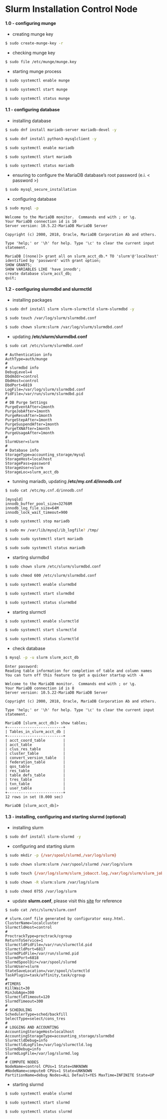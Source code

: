 # Slurm Installation Control Node

#### 1.0 - configuring munge
- creating munge key
```bash
$ sudo create-munge-key -r
```

- checking munge key
```bash
$ sudo file /etc/munge/munge.key
```
- starting munge process
```bash
$ sudo systemctl enable munge
```
```bash
$ sudo systemctl start munge
```
```bash
$ sudo systemctl status munge
```

#### 1.1 - configuring database
- installing database
```bash
$ sudo dnf install mariadb-server mariadb-devel -y
```
```bash
$ sudo dnf install python3-mysqlclient -y
```
```bash
$ sudo systemctl enable mariadb
```
```bash
$ sudo systemctl start mariadb
```
```bash
$ sudo systemctl status mariadb
```
- ensuring to configure the MariaDB database’s root password (e.i. < password >)
```bash
$ sudo mysql_secure_installation
```
- configuring database
```bash
$ sudo mysql -p
```
```text
Welcome to the MariaDB monitor.  Commands end with ; or \g.
Your MariaDB connection id is 10
Server version: 10.5.22-MariaDB MariaDB Server

Copyright (c) 2000, 2018, Oracle, MariaDB Corporation Ab and others.

Type 'help;' or '\h' for help. Type '\c' to clear the current input statement.

MariaDB [(none)]> grant all on slurm_acct_db.* TO 'slurm'@'localhost' identified by 'password' with grant option;
SHOW GRANTS;
SHOW VARIABLES LIKE 'have_innodb';
create database slurm_acct_db;
quit;
```
#### 1.2 - configuring slurmdbd and slurmctld
- installing packages
```bash
$ sudo dnf install slurm slurm-slurmctld slurm-slurmdbd -y
```
```bash
$ sudo touch /var/log/slurm/slurmdbd.conf
```
```bash
$ sudo chown slurm:slurm /var/log/slurm/slurmdbd.conf
```

- updating **/etc/slurm/slurmdbd.conf**
```bash
$ sudo cat /etc/slurm/slurmdbd.conf
```
```text
# Authentication info
AuthType=auth/munge
#
# slurmdbd info
DebugLevel=4
DbdAddr=control
DbdHost=control
DbdPort=6819
LogFile=/var/log/slurm/slurmdbd.conf
PidFile=/var/run/slurm/slurmdbd.pid
#
# DB Purge Settings
PurgeEventAfter=1month
PurgeJobAfter=1month
PurgeResvAfter=1month
PurgeStepAfter=1month
PurgeSuspendAfter=1month
PurgeTXNAfter=1month
PurgeUsageAfter=1month
#
SlurmUser=slurm
#
# Database info
StorageType=accounting_storage/mysql
StorageHost=localhost
StoragePass=password
StorageUser=slurm
StorageLoc=slurm_acct_db
```

- tunning mariadb, updating **/etc/my.cnf.d/innodb.cnf**
```bash
$ sudo cat /etc/my.cnf.d/innodb.cnf
```
```text
[mysqld]
innodb_buffer_pool_size=32768M
innodb_log_file_size=64M
innodb_lock_wait_timeout=900
```

```bash
$ sudo systemctl stop mariadb
```
```bash
$ sudo mv /var/lib/mysql/ib_logfile? /tmp/
```
```bash
$ sudo sudo systemctl start mariadb
```
```bash
$ sudo sudo systemctl status mariadb
```

- starting slurmdbd
```bash
$ sudo chown slurm /etc/slurm/slurmdbd.conf
```
```bash
$ sudo chmod 600 /etc/slurm/slurmdbd.conf
```
```bash
$ sudo systemctl enable slurmdbd
```
```bash
$ sudo systemctl start slurmdbd
```
```bash
$ sudo systemctl status slurmdbd
```

- starting slurmctl
```bash
$ sudo systemctl enable slurmctld
```
```bash
$ sudo systemctl start slurmctld
```
```bash
$ sudo systemctl status slurmctld
```

- check database
```bash
$ mysql -p -u slurm slurm_acct_db
```

```text
Enter password:
Reading table information for completion of table and column names
You can turn off this feature to get a quicker startup with -A

Welcome to the MariaDB monitor.  Commands end with ; or \g.
Your MariaDB connection id is 8
Server version: 10.5.22-MariaDB MariaDB Server

Copyright (c) 2000, 2018, Oracle, MariaDB Corporation Ab and others.

Type 'help;' or '\h' for help. Type '\c' to clear the current input statement.

MariaDB [slurm_acct_db]> show tables;
+-------------------------+
| Tables_in_slurm_acct_db |
+-------------------------+
| acct_coord_table        |
| acct_table              |
| clus_res_table          |
| cluster_table           |
| convert_version_table   |
| federation_table        |
| qos_table               |
| res_table               |
| table_defs_table        |
| tres_table              |
| txn_table               |
| user_table              |
+-------------------------+
12 rows in set (0.000 sec)

MariaDB [slurm_acct_db]>
```

#### 1.3 - installing, configuring and starting slurmd (optional)
- installing slurm
```bash
$ sudo dnf install slurm-slurmd -y
```
- configuring and starting slurm
```bash
$ sudo mkdir -p {/var/spool/slurmd,/var/log/slurm}
```
```bash
$ sudo chown slurm:slurm /var/spool/slurmd /var/log/slurm
```
```bash
$ sudo touch {/var/log/slurm/slurm_jobacct.log,/var/log/slurm/slurm_jobcomp.log}
```
```bash
$ sudo chown -R slurm:slurm /var/log/slurm
```
```bash
$ sudo chmod 0755 /var/log/slurm
```
 
- update **slurm.conf**, please visit this [site](https://slurm.schedmd.com/configurator.easy.html) for reference
```bash
$ sudo cat /etc/slurm/slurm.conf
```
```text
# slurm.conf file generated by configurator easy.html.
ClusterName=localcluster
SlurmctldHost=control
#
ProctrackType=proctrack/cgroup
ReturnToService=1
SlurmctldPidFile=/var/run/slurmctld.pid
SlurmctldPort=6817
SlurmdPidFile=/var/run/slurmd.pid
SlurmdPort=6818
SlurmdSpoolDir=/var/spool/slurmd
SlurmUser=slurm
StateSaveLocation=/var/spool/slurmctld
TaskPlugin=task/affinity,task/cgroup
#
#TIMERS
KillWait=30
MinJobAge=300
SlurmctldTimeout=120
SlurmdTimeout=300
#
# SCHEDULING
SchedulerType=sched/backfill
SelectType=select/cons_tres
#
# LOGGING AND ACCOUNTING
AccountingStorageHost=localhost
AccountingStorageType=accounting_storage/slurmdbd
SlurmctldDebug=info
SlurmctldLogFile=/var/log/slurmctld.log
SlurmdDebug=info
SlurmdLogFile=/var/log/slurmd.log
#
# COMPUTE NODES
NodeName=control CPUs=1 State=UNKNOWN
#NodeName=compute0 CPUs=1 State=UNKNOWN
PartitionName=debug Nodes=ALL Default=YES MaxTime=INFINITE State=UP
```

- starting slurmd
```bash
$ sudo systemctl enable slurmd
```
```bash
$ sudo systemctl start slurmd
```
```bash
$ sudo systemctl status slurmd
```

